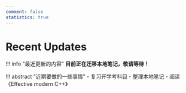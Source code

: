 ```yaml
---
comment: false
statistics: true
---
```


# Recent Updates

!!! info "最近更新的内容"
    **目前正在迁移本地笔记，敬请等待！**

!!! abstract "近期要做的一些事情"
    - 复习开学考科目
    - 整理本地笔记
    - 阅读《Effective modern C++》
